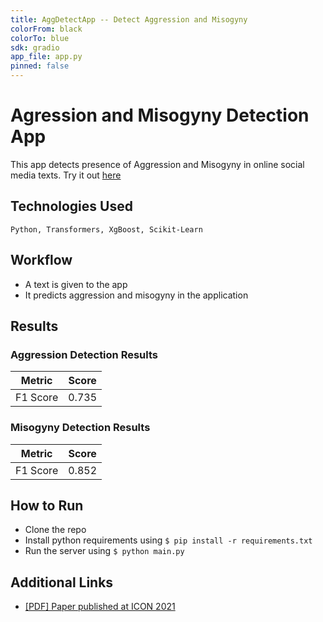 ```yaml
---
title: AggDetectApp -- Detect Aggression and Misogyny
colorFrom: black
colorTo: blue
sdk: gradio
app_file: app.py
pinned: false
---
```

# Agression and Misogyny Detection App
<!-- Intro and about the project -->
This app detects presence of Aggression and Misogyny in online social media texts. Try it out [here](https://huggingface.co/spaces/sdutta28/AggDetectApp)


## Technologies Used
<!-- Tech stack, libraries etc -->
`Python, Transformers, XgBoost, Scikit-Learn`


## Workflow
<!-- In some detail of how this works -->
- A text is given to the app
- It predicts aggression and misogyny in the application

## Results

### Aggression Detection Results
|Metric|Score|
|---|---|
|F1 Score|0.735|

### Misogyny Detection Results
|Metric|Score|
|---|---|
|F1 Score|0.852|


## How to Run
<!-- Installation and Running Steps -->
- Clone the repo
- Install python requirements using `$ pip install -r requirements.txt`
- Run the server using `$ python main.py`


## Additional Links
<!-- Kaggle model training links -->
- [[PDF] Paper published at ICON 2021](https://aclanthology.org/2021.icon-main.60.pdf)